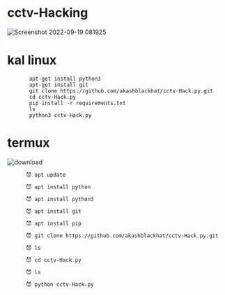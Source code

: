 # cctv-Hacking
 
![Screenshot 2022-09-19 081925](https://user-images.githubusercontent.com/88341460/191053358-6852e3ed-dcf1-4891-922a-c6e28ec5a9ab.jpg)

# kal linux
           apt-get install python3
           apt-get install git
           git clone https://github.com/akashblackhat/cctv-Hack.py.git
           cd cctv-Hack.py
           pip install -r requirements.txt
           ls
           python3 cctv-Hack.py
# termux
![download](https://user-images.githubusercontent.com/88341460/191055437-671a1c7c-60a3-4bf2-9993-ead27227e974.png)

          😈 apt update 
           
          😈 apt install python
           
          😈 apt install python3
           
          😈 apt install git
           
          😈 apt install pip
           
          😈 git clone https://github.com/akashblackhat/cctv-Hack.py.git
           
          😈 ls
           
          😈 cd cctv-Hack.py
           
          😈 ls
           
          😈 python cctv-Hack.py
           
